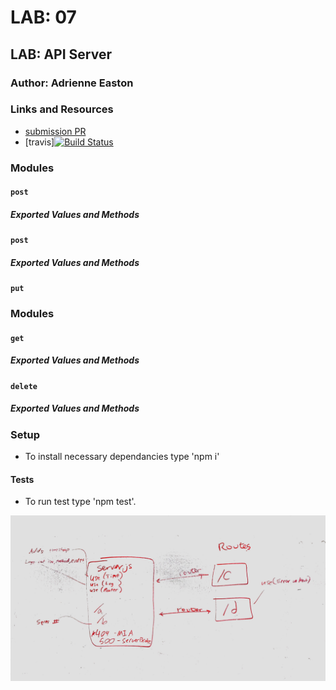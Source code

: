 # LAB: 07

## LAB: API Server

### Author: Adrienne Easton

### Links and Resources
* [submission PR]()
* [travis][![Build Status](https://travis-ci.com/401-advanced-javascript-aeaston/lab-07-api-server.svg?branch=master)](https://travis-ci.com/401-advanced-javascript-aeaston/lab-07-api-server)

### Modules
#### `post`
##### Exported Values and Methods



#### `post`
##### Exported Values and Methods



#### `put`



### Modules
#### `get`
##### Exported Values and Methods



#### `delete`
##### Exported Values and Methods



### Setup
* To install necessary dependancies type 'npm i'
  
#### Tests
* To run test type 'npm test'.

![diagram](./assets/lab7pic.jpg)